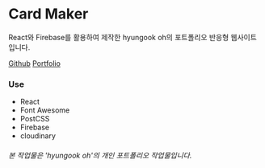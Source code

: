 # Card Maker

React와 Firebase를 활용하여 제작한 hyungook oh의 포트폴리오 반응형 웹사이트입니다.

[Github](https://github.com/hyungook/business-card-maker/)
[Portfolio](https://hyungook.github.io/business-card-maker/)

### Use

- React
- Font Awesome
- PostCSS
- Firebase
- cloudinary

###### 본 작업물은 'hyungook oh'의 개인 포트폴리오 작업물입니다.
